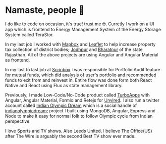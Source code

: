 # Namaste, people :pray:

I do like to code on occasion, it's true! trust me :nerd_face:. Curretly I work on a UI app which is frontend to Energy Management System of the Energy Storage System called TeraStor.

In my last job I worked with [Mapbox](https://www.mapbox.com/) and [Leaflet](https://github.com/Leaflet/Leaflet) to help increase property tax collection of district bodies; [Jodhpur](https://nnjsouth.in/properties/map) and [Bharatpur](https://udtbharatpurmc.co.in/properties/map) of the state Rajasthan. All of the above projects are using Angular and Angular Material as frontend. 

In my last to last job at [Scripbox](scripbox.com) I was responsible for Portfolio Audit feature for mutual funds, which did analysis of user's portfolio and recommended funds to exit from and reinvest in. Entire flow was done form both React Native and React using Flux as state management library. 

Previously, I made Low-Code/No-Code product called [TurboApps](https://store.sap.com/dcp/en/product/display-0000059950_live_v1/Turbo%20Forms%20-%20Mobile%20Forms%20&%20Data%20Collection%20App) with Angular, Angular Material, Formio and Retejs for [Unvired](https://unvired.com). I also run a twitter account called [Indian Olympic Dream](https://twitter.com/olympic_indian) which is a social handle of [indianolympicdream](https://github.com/agrawalankush/indianolympicdream); project I built using MongoDB, Angular, Express and Node to make it easy for normal folk to follow Olympic cycle from Indian perspective. 

I love Sports and TV shows. Also Leeds United. I believe The Office(US) after The Wire is arguably the second Best TV show ever made.
<!--
![](thewire-all-in-the-game.gif)
-->

 
